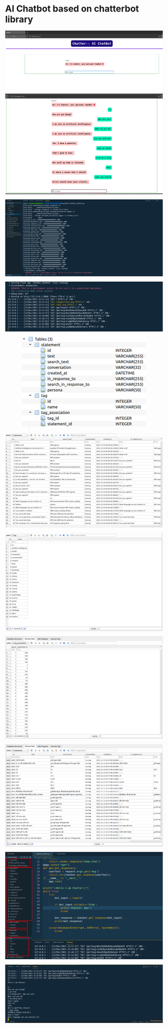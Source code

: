 # AI Chatbot based on chatterbot library


<p align="center">
<img src="https://github.com/shuvoaftab/chatbot/blob/main/screenshots/ch1.png" alt="Chatbot" />
</p>
<p align="center">
<img src="https://github.com/shuvoaftab/chatbot/blob/main/screenshots/ch3.png" alt="Chatbot" />
</p>
<p align="center">
<img src="https://github.com/shuvoaftab/chatbot/blob/main/screenshots/ch4.png" alt="Chatbot" />
</p>
<p align="center">
<img src="https://github.com/shuvoaftab/chatbot/blob/main/screenshots/ch5.png" alt="Chatbot" />
</p>
<p align="center">
<img src="https://github.com/shuvoaftab/chatbot/blob/main/screenshots/ch6.png" alt="Chatbot" />
</p>
<p align="center">
<img src="https://github.com/shuvoaftab/chatbot/blob/main/screenshots/ch7.png" alt="Chatbot" />
</p>
<p align="center">
<img src="https://github.com/shuvoaftab/chatbot/blob/main/screenshots/ch8.png" alt="Chatbot" />
</p>
<p align="center">
<img src="https://github.com/shuvoaftab/chatbot/blob/main/screenshots/ch9.png" alt="Chatbot" />
</p>
<p align="center">
<img src="https://github.com/shuvoaftab/chatbot/blob/main/screenshots/ch10.png" alt="Chatbot" />
</p>
<p align="center">
<img src="https://github.com/shuvoaftab/chatbot/blob/main/screenshots/ch11.png" alt="Chatbot" />
</p>
<p align="center">
<img src="https://github.com/shuvoaftab/chatbot/blob/main/screenshots/ch12.png" alt="Chatbot" />
</p>






